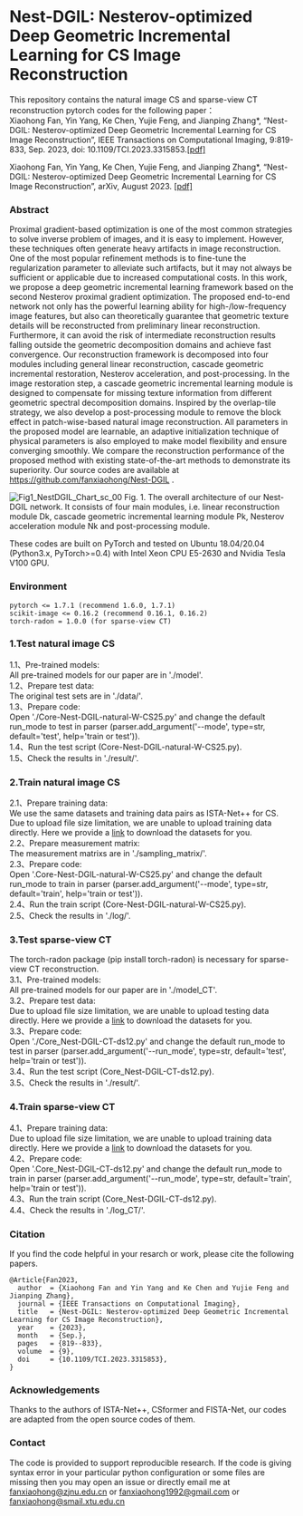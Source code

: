 # Nest-DGIL: Nesterov-optimized Deep Geometric Incremental Learning for CS Image Reconstruction

This repository contains the natural image CS and sparse-view CT reconstruction pytorch codes for the following paper：  
Xiaohong Fan, Yin Yang, Ke Chen, Yujie Feng, and Jianping Zhang*, “Nest-DGIL: Nesterov-optimized Deep Geometric Incremental Learning for CS Image Reconstruction”, IEEE Transactions on Computational Imaging, 9:819-833, Sep. 2023, doi: 10.1109/TCI.2023.3315853.[[pdf]](https://ieeexplore.ieee.org/document/10252020) 

Xiaohong Fan, Yin Yang, Ke Chen, Yujie Feng, and Jianping Zhang*, “Nest-DGIL: Nesterov-optimized Deep Geometric Incremental Learning for CS Image Reconstruction”, arXiv, August 2023. [[pdf]](https://arxiv.org/pdf/2308.03807) 

### Abstract
Proximal gradient-based optimization is one of the most common strategies to solve inverse problem of images, and it is easy to implement. However, these techniques often generate heavy artifacts in image reconstruction. One of the most popular refinement methods is to fine-tune the regularization parameter to alleviate such artifacts, but it may not always be sufficient or applicable due to increased computational costs. In this work, we propose a deep geometric incremental learning framework based on the second Nesterov proximal gradient optimization. The proposed end-to-end network not only has the powerful learning ability for high-/low-frequency image features, but also can theoretically guarantee that geometric texture details will be reconstructed from preliminary linear reconstruction. Furthermore, it can avoid the risk of intermediate reconstruction results falling outside the geometric decomposition domains and achieve fast convergence. Our reconstruction framework is decomposed into four modules including general linear reconstruction, cascade geometric incremental restoration, Nesterov acceleration, and post-processing. In the image restoration step, a cascade geometric incremental learning module is designed to compensate for missing texture information from different geometric spectral decomposition domains. Inspired by the overlap-tile strategy, we also develop a post-processing module to remove the block effect in patch-wise-based natural image reconstruction. All parameters in the proposed model are learnable, an adaptive initialization technique of physical parameters is also employed to make model flexibility and ensure converging smoothly. We compare the reconstruction performance of the proposed method with existing state-of-the-art methods to demonstrate its superiority. Our source codes are available at https://github.com/fanxiaohong/Nest-DGIL .

![Fig1_NestDGIL_Chart_sc_00](https://github.com/fanxiaohong/Nest-DGIL/assets/48355877/ed6d8e80-38d3-4ef4-8c9e-c012fa02d68a)
Fig. 1. The overall architecture of our Nest-DGIL network. It consists of four main modules, i.e. linear reconstruction module Dk, cascade geometric
incremental learning module Pk, Nesterov acceleration module Nk and post-processing module.

These codes are built on PyTorch and tested on Ubuntu 18.04/20.04 (Python3.x, PyTorch>=0.4) with Intel Xeon CPU E5-2630 and Nvidia Tesla V100 GPU.

### Environment  
```
pytorch <= 1.7.1 (recommend 1.6.0, 1.7.1)
scikit-image <= 0.16.2 (recommend 0.16.1, 0.16.2)
torch-radon = 1.0.0 (for sparse-view CT)
```

### 1.Test natural image CS    
1.1、Pre-trained models:  
All pre-trained models for our paper are in './model'.  
1.2、Prepare test data:  
The original test sets are in './data/'.  
1.3、Prepare code:  
Open './Core-Nest-DGIL-natural-W-CS25.py' and change the default run_mode to test in parser (parser.add_argument('--mode', type=str, default='test', help='train or test')).  
1.4、Run the test script (Core-Nest-DGIL-natural-W-CS25.py).  
1.5、Check the results in './result/'.

### 2.Train natural image CS  
2.1、Prepare training data:  
We use the same datasets and training data pairs as ISTA-Net++ for CS. Due to upload file size limitation, we are unable to upload training data directly. Here we provide a [link](https://pan.baidu.com/s/1DY04Xsp7xfv2sJmm6DeTAA?pwd=y2l0) to download the datasets for you.  
2.2、Prepare measurement matrix:  
The measurement matrixs are in './sampling_matrix/'.  
2.3、Prepare code:  
Open '.Core-Nest-DGIL-natural-W-CS25.py' and change the default run_mode to train in parser (parser.add_argument('--mode', type=str, default='train', help='train or test')).  
2.4、Run the train script (Core-Nest-DGIL-natural-W-CS25.py).  
2.5、Check the results in './log/'.

### 3.Test sparse-view CT  
The torch-radon package (pip install torch-radon) is necessary for sparse-view CT reconstruction.    
3.1、Pre-trained models:  
All pre-trained models for our paper are in './model_CT'.  
3.2、Prepare test data:  
Due to upload file size limitation, we are unable to upload testing data directly. Here we provide a [link](https://pan.baidu.com/s/1DY04Xsp7xfv2sJmm6DeTAA?pwd=y2l0) to download the datasets for you.   
3.3、Prepare code:  
Open './Core_Nest-DGIL-CT-ds12.py' and change the default run_mode to test in parser (parser.add_argument('--run_mode', type=str, default='test', help='train or test')).  
3.4、Run the test script (Core_Nest-DGIL-CT-ds12.py).  
3.5、Check the results in './result/'.

### 4.Train sparse-view CT   
4.1、Prepare training data:  
Due to upload file size limitation, we are unable to upload training data directly. Here we provide a [link](https://pan.baidu.com/s/1DY04Xsp7xfv2sJmm6DeTAA?pwd=y2l0) to download the datasets for you.  
4.2、Prepare code:  
Open '.Core_Nest-DGIL-CT-ds12.py' and change the default run_mode to train in parser (parser.add_argument('--run_mode', type=str, default='train', help='train or test')).  
4.3、Run the train script (Core_Nest-DGIL-CT-ds12.py).  
4.4、Check the results in './log_CT/'.

### Citation  
If you find the code helpful in your resarch or work, please cite the following papers. 
```
@Article{Fan2023,
  author  = {Xiaohong Fan and Yin Yang and Ke Chen and Yujie Feng and Jianping Zhang},
  journal = {IEEE Transactions on Computational Imaging},
  title   = {Nest-DGIL: Nesterov-optimized Deep Geometric Incremental Learning for CS Image Reconstruction},
  year    = {2023},
  month   = {Sep.},
  pages   = {819--833},
  volume  = {9},
  doi     = {10.1109/TCI.2023.3315853},
}
```

### Acknowledgements  
Thanks to the authors of ISTA-Net++, CSformer and FISTA-Net, our codes are adapted from the open source codes of them.   

### Contact  
The code is provided to support reproducible research. If the code is giving syntax error in your particular python configuration or some files are missing then you may open an issue or directly email me at fanxiaohong@zjnu.edu.cn or fanxiaohong1992@gmail.com or fanxiaohong@smail.xtu.edu.cn
